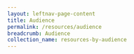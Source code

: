 ```yaml
---
layout: leftnav-page-content
title: Audience
permalink: /resources/audience
breadcrumb: Audience
collection_name: resources-by-audience
---
```


